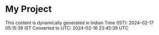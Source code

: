# My Project

This content is dynamically generated in Indian Time (IST): 2024-02-17 05:15:39 IST
Converted to UTC: 2024-02-16 23:45:39 UTC
